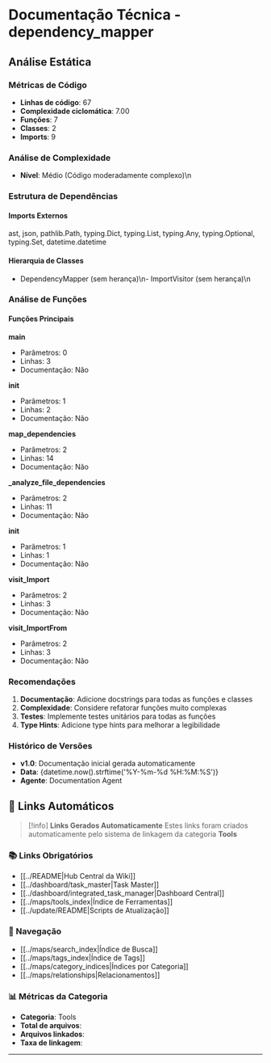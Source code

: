 # Documentação Técnica - dependency_mapper

## Análise Estática

### Métricas de Código
- **Linhas de código**: 67
- **Complexidade ciclomática**: 7.00
- **Funções**: 7
- **Classes**: 2
- **Imports**: 9

### Análise de Complexidade
- **Nível**: Médio (Código moderadamente complexo)\n
### Estrutura de Dependências

#### Imports Externos
ast, json, pathlib.Path, typing.Dict, typing.List, typing.Any, typing.Optional, typing.Set, datetime.datetime

#### Hierarquia de Classes
- DependencyMapper (sem herança)\n- ImportVisitor (sem herança)\n
### Análise de Funções

#### Funções Principais
**main**
- Parâmetros: 0
- Linhas: 3
- Documentação: Não

**__init__**
- Parâmetros: 1
- Linhas: 2
- Documentação: Não

**map_dependencies**
- Parâmetros: 2
- Linhas: 14
- Documentação: Não

**_analyze_file_dependencies**
- Parâmetros: 2
- Linhas: 11
- Documentação: Não

**__init__**
- Parâmetros: 1
- Linhas: 1
- Documentação: Não

**visit_Import**
- Parâmetros: 2
- Linhas: 3
- Documentação: Não

**visit_ImportFrom**
- Parâmetros: 2
- Linhas: 3
- Documentação: Não

### Recomendações

1. **Documentação**: Adicione docstrings para todas as funções e classes
2. **Complexidade**: Considere refatorar funções muito complexas
3. **Testes**: Implemente testes unitários para todas as funções
4. **Type Hints**: Adicione type hints para melhorar a legibilidade

### Histórico de Versões

- **v1.0**: Documentação inicial gerada automaticamente
- **Data**: {datetime.now().strftime('%Y-%m-%d %H:%M:%S')}
- **Agente**: Documentation Agent


## 🔗 **Links Automáticos**

> [!info] **Links Gerados Automaticamente**
> Estes links foram criados automaticamente pelo sistema de linkagem da categoria **Tools**

### **📚 Links Obrigatórios**
- [[../README|Hub Central da Wiki]]
- [[../dashboard/task_master|Task Master]]
- [[../dashboard/integrated_task_manager|Dashboard Central]]
- [[../maps/tools_index|Índice de Ferramentas]]
- [[../update/README|Scripts de Atualização]]

### **🧭 Navegação**
- [[../maps/search_index|Índice de Busca]]
- [[../maps/tags_index|Índice de Tags]]
- [[../maps/category_indices|Índices por Categoria]]
- [[../maps/relationships|Relacionamentos]]

### **📊 Métricas da Categoria**
- **Categoria**: Tools
- **Total de arquivos**: <!-- Contador automático -->
- **Arquivos linkados**: <!-- Contador automático -->
- **Taxa de linkagem**: <!-- Percentual automático -->

---

